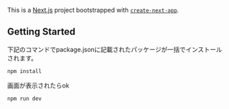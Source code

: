 This is a [Next.js](https://nextjs.org/) project bootstrapped with [`create-next-app`](https://github.com/vercel/next.js/tree/canary/packages/create-next-app).



## Getting Started

下記のコマンドでpackage.jsonに記載されたパッケージが一括でインストールされます。

```bash
npm install
```

画面が表示されたらok

```bash
npm run dev
```
